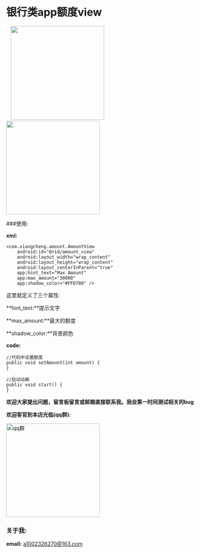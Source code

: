 # 银行类app额度view
<div>
    <image src="https://github.com/1002326270xc/AmountView-master/blob/master/photos/掌上生活额度控件.gif" width="250"/>
    <image src="https://github.com/1002326270xc/AmountView-master/blob/master/photos/自己撸的额度控件.gif" width="250"/>
</div>

###使用:

**xml:**
```
<com.xiangcheng.amount.AmountView
    android:id="@+id/amount_view"
    android:layout_width="wrap_content"
    android:layout_height="wrap_content"
    android:layout_centerInParent="true"
    app:hint_text="Max Amount"
    app:max_amount="30000"
    app:shadow_color="#FFD700" />
```
这里就定义了三个属性:

**hint_text:**提示文字

**max_amount:**最大的额度

**shadow_color:**背景颜色

**code:**
```
//代码中设置额度
public void setAmount(int amount) {
}
```
```
//启动动画
public void start() {
}
```

**欢迎大家提出问题，留言板留言或邮箱直接联系我。我会第一时间测试相关的bug**

**欢迎客官到本店光临(qq群):**

<image src="https://github.com/1002326270xc/LayoutManager-FlowLayout/blob/master/photos/IMG_0221.jpg" width="250" width="250" title="qq群"/>

### 关于我:

**email:** a1002326270@163.com
